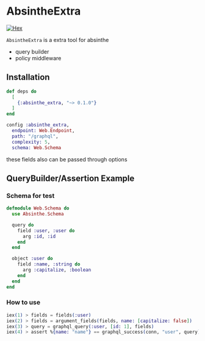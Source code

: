 # AbsintheExtra

[![Hex](https://img.shields.io/hexpm/v/absinthe_extra)](https://hex.pm/packages/absinthe_extra)

`AbsintheExtra` is a extra tool for absinthe

- query builder
- policy middleware

## Installation

```elixir
def deps do
  [
    {:absinthe_extra, "~> 0.1.0"}
  ]
end
```

```elixir
config :absinthe_extra,
  endpoint: Web.Endpoint,
  path: "/graphql",
  complexity: 5,
  schema: Web.Schema
```

these fields also can be passed through options

## QueryBuilder/Assertion Example

### Schema for test

```elixir
defmodule Web.Schema do
  use Absinthe.Schema

  query do
    field :user, :user do
      arg :id, :id
    end
  end

  object :user do
    field :name, :string do
      arg :capitalize, :boolean
    end
  end
end
```

### How to use

```elixir
iex(1) > fields = fields(:user)
iex(2) > fields = argument_fields(fields, name: [capitalize: false])
iex(3) > query = graphql_query(:user, [id: 1], fields)
iex(4) > assert %{name: "name"} == graphql_success(conn, "user", query)
```
